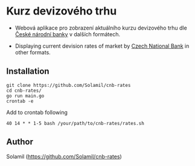 # Kurz devizového trhu

- Webová aplikace pro zobrazení aktuálního kurzu devizového trhu dle [České národní banky](https://www.cnb.cz/cs/financni-trhy/devizovy-trh/kurzy-devizoveho-trhu/kurzy-devizoveho-trhu/denni_kurz.txt) v dalších formátech.

- Displaying current devision rates of market by [Czech National Bank](https://www.cnb.cz/cs/financni-trhy/devizovy-trh/kurzy-devizoveho-trhu/kurzy-devizoveho-trhu/denni_kurz.txt) in other formats.
## Installation

```
git clone https://github.com/Solamil/cnb-rates
cd cnb-rates/
go run main.go
crontab -e
```
Add to crontab following

```
40 14 * * 1-5 bash /your/path/to/cnb-rates/rates.sh
```

## Author

Solamil (https://github.com/Solamil/cnb-rates)
